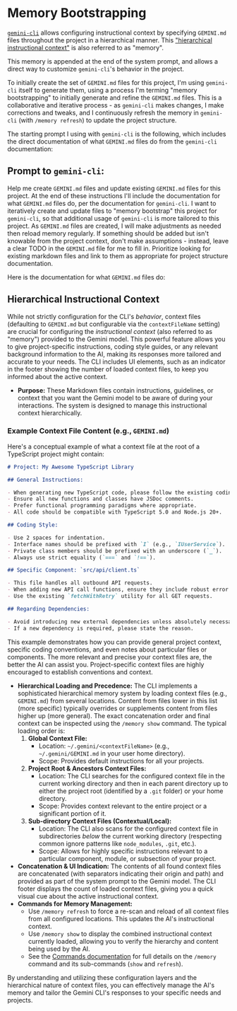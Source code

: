 # Memory Bootstrapping

[`gemini-cli`][gemini-cli] allows configuring instructional context by specifying `GEMINI.md` files
throughout the project in a hierarchical manner. This
["hierarchical instructional context"][hierarchical-instructional-context] is also referred
to as "memory".

This memory is appended at the end of the system prompt, and allows a direct way to customize
`gemini-cli`'s behavior in the project.

To initially create the set of `GEMINI.md` files for this project, I'm using `gemini-cli` itself
to generate them, using a process I'm terming "memory bootstrapping" to initially generate and
refine the `GEMINI.md` files. This is a collaborative and iterative process - as `gemini-cli` makes
changes, I make corrections and tweaks, and I continuously refresh the memory in `gemini-cli`
(with `/memory refresh`) to update the project structure.

The starting prompt I using with `gemini-cli` is the following, which includes the direct
documentation of what `GEMINI.md` files do from the `gemini-cli` documentation:

## Prompt to `gemini-cli`:

Help me create `GEMINI.md` files and update existing `GEMINI.md` files for this project.
At the end of these instructions I'll include the documentation for what `GEMINI.md` files do,
per the documentation for `gemini-cli`.
I want to iteratively create and update files to "memory bootstrap" this project for `gemini-cli`,
so that additional usage of `gemini-cli` is more tailored to this project.
As `GEMINI.md` files are created, I will make adjustments as needed then reload memory regularly.
If something should be added but isn't knowable from the project context, don't make assumptions -
instead, leave a clear TODO in the `GEMINI.md` file for me to fill in.
Prioritize looking for existing markdown files and link to them as appropriate for project structure
documentation.

Here is the documentation for what `GEMINI.md` files do:

## Hierarchical Instructional Context

While not strictly configuration for the CLI's _behavior_, context files (defaulting to `GEMINI.md` but configurable via the `contextFileName` setting) are crucial for configuring the _instructional context_ (also referred to as "memory") provided to the Gemini model. This powerful feature allows you to give project-specific instructions, coding style guides, or any relevant background information to the AI, making its responses more tailored and accurate to your needs. The CLI includes UI elements, such as an indicator in the footer showing the number of loaded context files, to keep you informed about the active context.

- **Purpose:** These Markdown files contain instructions, guidelines, or context that you want the Gemini model to be aware of during your interactions. The system is designed to manage this instructional context hierarchically.

### Example Context File Content (e.g., `GEMINI.md`)

Here's a conceptual example of what a context file at the root of a TypeScript project might contain:

````markdown
# Project: My Awesome TypeScript Library

## General Instructions:

- When generating new TypeScript code, please follow the existing coding style.
- Ensure all new functions and classes have JSDoc comments.
- Prefer functional programming paradigms where appropriate.
- All code should be compatible with TypeScript 5.0 and Node.js 20+.

## Coding Style:

- Use 2 spaces for indentation.
- Interface names should be prefixed with `I` (e.g., `IUserService`).
- Private class members should be prefixed with an underscore (`_`).
- Always use strict equality (`===` and `!==`).

## Specific Component: `src/api/client.ts`

- This file handles all outbound API requests.
- When adding new API call functions, ensure they include robust error handling and logging.
- Use the existing `fetchWithRetry` utility for all GET requests.

## Regarding Dependencies:

- Avoid introducing new external dependencies unless absolutely necessary.
- If a new dependency is required, please state the reason.
````

This example demonstrates how you can provide general project context, specific coding conventions, and even notes about particular files or components. The more relevant and precise your context files are, the better the AI can assist you. Project-specific context files are highly encouraged to establish conventions and context.

- **Hierarchical Loading and Precedence:** The CLI implements a sophisticated hierarchical memory system by loading context files (e.g., `GEMINI.md`) from several locations. Content from files lower in this list (more specific) typically overrides or supplements content from files higher up (more general). The exact concatenation order and final context can be inspected using the `/memory show` command. The typical loading order is:
    1.  **Global Context File:**
        - Location: `~/.gemini/<contextFileName>` (e.g., `~/.gemini/GEMINI.md` in your user home directory).
        - Scope: Provides default instructions for all your projects.
    2.  **Project Root & Ancestors Context Files:**
        - Location: The CLI searches for the configured context file in the current working directory and then in each parent directory up to either the project root (identified by a `.git` folder) or your home directory.
        - Scope: Provides context relevant to the entire project or a significant portion of it.
    3.  **Sub-directory Context Files (Contextual/Local):**
        - Location: The CLI also scans for the configured context file in subdirectories _below_ the current working directory (respecting common ignore patterns like `node_modules`, `.git`, etc.).
        - Scope: Allows for highly specific instructions relevant to a particular component, module, or subsection of your project.
- **Concatenation & UI Indication:** The contents of all found context files are concatenated (with separators indicating their origin and path) and provided as part of the system prompt to the Gemini model. The CLI footer displays the count of loaded context files, giving you a quick visual cue about the active instructional context.
- **Commands for Memory Management:**
    - Use `/memory refresh` to force a re-scan and reload of all context files from all configured locations. This updates the AI's instructional context.
    - Use `/memory show` to display the combined instructional context currently loaded, allowing you to verify the hierarchy and content being used by the AI.
    - See the [Commands documentation](./commands.md#memory) for full details on the `/memory` command and its sub-commands (`show` and `refresh`).

By understanding and utilizing these configuration layers and the hierarchical nature of context files, you can effectively manage the AI's memory and tailor the Gemini CLI's responses to your specific needs and projects.

[//]: # (website links)
[gemini-cli]: https://github.com/google-gemini/gemini-cli
[hierarchical-instructional-context]: https://github.com/google-gemini/gemini-cli/blob/main/docs/cli/configuration.md#context-files-hierarchical-instructional-context
